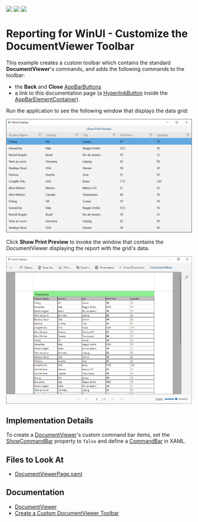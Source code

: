 <!-- default badges list -->
![](https://img.shields.io/endpoint?url=https://codecentral.devexpress.com/api/v1/VersionRange/422864203/22.1.2%2B)
[![](https://img.shields.io/badge/Open_in_DevExpress_Support_Center-FF7200?style=flat-square&logo=DevExpress&logoColor=white)](https://supportcenter.devexpress.com/ticket/details/T1040667)
[![](https://img.shields.io/badge/📖_How_to_use_DevExpress_Examples-e9f6fc?style=flat-square)](https://docs.devexpress.com/GeneralInformation/403183)
<!-- default badges end -->
# Reporting for WinUI - Customize the DocumentViewer Toolbar

This example creates a custom toolbar which contains the standard **DocumentViewer**'s commands, and adds the following commands to the toolbar:
- the **Back** and **Close** [AppBarButtons](https://docs.microsoft.com/en-us/windows/windows-app-sdk/api/winrt/microsoft.ui.xaml.controls.appbarbutton)
- a link to this documentation page (a [HyperlinkButton](https://docs.microsoft.com/en-us/windows/windows-app-sdk/api/winrt/microsoft.ui.xaml.controls.hyperlinkbutton) inside the [AppBarElementContainer](https://docs.microsoft.com/en-us/windows/windows-app-sdk/api/winrt/microsoft.ui.xaml.controls.appbarelementcontainer)).

Run the application to see the following window that displays the data grid:

![Customize DocumentViewer Toolbar Example - Grid](/images/screenshot_grid.png)

Click **Show Print Preview** to invoke the window that contains the DocumentViewer displaying the report with the grid's data.

![Customize DocumentViewer Toolbar Example - DocumentViewer](/images/screenshot_documentviewer.png)

## Implementation Details

To create a [DocumentViewer](https://docs.devexpress.com/WinUI/DevExpress.WinUI.DocumentViewer.DocumentViewer)'s custom command bar items, set the [ShowCommandBar](https://docs.devexpress.com/WinUI/DevExpress.WinUI.DocumentViewer.DocumentViewer.ShowCommandBar) property to `false` and define a [CommandBar](https://docs.microsoft.com/en-us/windows/windows-app-sdk/api/winrt/microsoft.ui.xaml.controls.commandbar) in XAML.
## Files to Look At

- [DocumentViewerPage.xaml](/CS/CustomizeDocumentViewerToolbarExample/Views/DocumentViewerPage.xaml)


## Documentation

- [DocumentViewer](https://docs.devexpress.com/WinUI/DevExpress.WinUI.DocumentViewer.DocumentViewer?v=22.1)
- [Create a Custom DocumentViewer Toolbar](https://docs.devexpress.com/XtraReports/403462/winui-reporting/document-viewer/api-and-customization/customize-the-document-viewer-toolbar)
